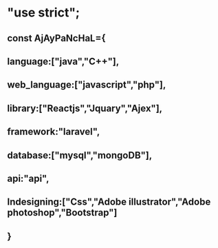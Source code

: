 #  "use strict";
## const AjAyPaNcHaL={
##    language:["java","C++"],
##    web_language:["javascript","php"],
##    library:["Reactjs","Jquary","Ajex"],
##    framework:"laravel",
##    database:["mysql","mongoDB"],
##    api:"api",
##    Indesigning:["Css","Adobe illustrator","Adobe photoshop","Bootstrap"]
##    }
##
